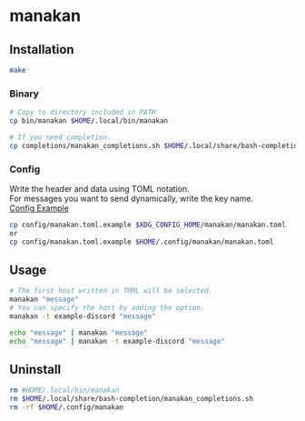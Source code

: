 # manakan

## Installation

```bash
make
```
### Binary

```bash
# Copy to directory included in PATH
cp bin/manakan $HOME/.local/bin/manakan

# If you need completion.
cp completions/manakan_completions.sh $HOME/.local/share/bash-completion/manakan_completions.sh 
```
### Config

Write the header and data using TOML notation.  
For messages you want to send dynamically, write the key name.  
[Config Example](https://github.com/recelsus/manakan/blob/master/config/manakan.toml.example)
```bash
cp config/manakan.toml.example $XDG_CONFIG_HOME/manakan/manakan.toml 
or
cp config/manakan.toml.example $HOME/.config/manakan/manakan.toml 
```

## Usage

```bash
# The first host written in TOML will be selected.
manakan "message"
# You can specify the host by adding the option.
manakan -t example-discord "message"

echo "message" | manakan "message"
echo "message" | manakan -t example-discord "message"
```

## Uninstall
```bash
rm #HOME/.local/bin/manakan
rm $HOME/.local/share/bash-completion/manakan_completions.sh
rm -rf $HOME/.config/manakan
```
